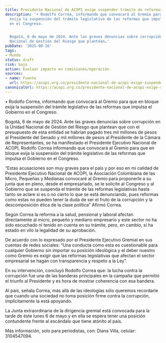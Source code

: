 ```yaml
---
title: Presidente Nacional de ACOPI exige suspender trámite de reformas
description: '• Rodolfo Correa, informando que convocará al Gremio para que en bloque
  exija la suspensión del trámite legislativo de las reformas que impulsa el Gobierno
  en el Congreso.


  Bogotá, 6 de mayo de 2024. Ante las graves denuncias sobre corrupción en la Unidad
  Nacional de Gestión del Riesgo que plantean…'
pubDate: '2025-08-16'
tags:
- Mundo
status: draft
risk: bajo
action: Evaluar impacto en comisiones/operación.
sources:
- name: Fuente
  url: https://acopi.org.co/presidente-nacional-de-acopi-exige-suspender-tramite-de-reformas-en-el-congreso-debido-a-escandalos-de-corrupcion/
canonicalUrl: https://acopi.org.co/presidente-nacional-de-acopi-exige-suspender-tramite-de-reformas-en-el-congreso-debido-a-escandalos-de-corrupcion/
---
```

• Rodolfo Correa, informando que convocará al Gremio para que en bloque exija la suspensión del trámite legislativo de las reformas que impulsa el Gobierno en el Congreso.

Bogotá, 6 de mayo de 2024. Ante las graves denuncias sobre corrupción en la Unidad Nacional de Gestión del Riesgo que plantean que con el presupuesto de esta entidad se habrían pagado tres mil millones de pesos al Presidente del Senado y mil millones de pesos al Presidente de la Cámara de Representantes, se ha manifestado el Presidente Ejecutivo Nacional de ACOPI, Rodolfo Correa informando que convocará al Gremio para que en bloque exija la suspensión del trámite legislativo de las reformas que impulsa el Gobierno en el Congreso.

“Estas acusaciones son muy graves para el país y por eso en mi calidad de Presidente Ejecutivo Nacional de ACOPI, la Asociación Colombiana de las Micro, Pequeñas y Medianas convocaré al Gremio para proponerle a su junta que en pleno, desde el empresariado, se le solicite al Congreso y al Gobierno que se suspenda el trámite de las reformas legislativas hasta tanto se aclare si es o no cierto lo que se está denunciando, pues reformas como estas no pueden tener la duda de ser el fruto de la corrupción y la descomposición ética de la clase política” Afirmó Correa.

Según Correa la reforma a la salud, pensional y laboral afectan directamente al micro, pequeño y mediano empresario y este sector no ha sido escuchado ni tenido en cuenta en su trámite, pero, en cambio, si ha estado en vilo la legalidad de su aprobación.

De acuerdo con lo expresado por el Presidente Ejecutivo Gremial en sus cuentas de redes sociales: “Una conducta como esta es cuestionable para cualquier Gobierno sin importar su posición ideológica y el deber nuestro como Gremio es exigir que las reformas legislativas que afectan el sector empresarial se hagan con transparencia y respeto a la Ley”.

En su intervención, concluyó Rodolfo Correa que: la lucha contra la corrupción fue una de las banderas principales en la campaña que permitió el triunfo al Presidente y es hora de mostrar coherencia con esa bandera.

Al país, señala Correa, más allá de las ideologías sólo queremos recordarle que cuando una sociedad no toma posición firme contra la corrupción, implícitamente la está apoyando.

La Junta extraordinaria de la dirigencia gremial está convocada para la tarde de éste lunes 6 de mayo y en ella se espera tener una posición contundente frente al escándalo que tiene atónito al país.

Más información, solo para periodistas, con: Diana Villa, celular: 3104547094.